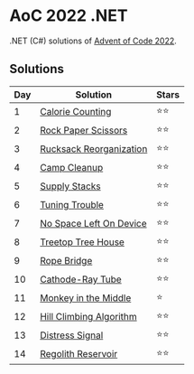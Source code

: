 # AoC 2022 .NET

.NET (C#) solutions of [Advent of Code 2022](https://adventofcode.com/2022).

## Solutions

|Day|Solution|Stars|
|--|--|--|
|1|[Calorie Counting](https://github.com/melanchall/aoc2022net/blob/main/Aoc2022Net/Days/Day1.cs)|:star::star:|
|2|[Rock Paper Scissors](https://github.com/melanchall/aoc2022net/blob/main/Aoc2022Net/Days/Day2.cs)|:star::star:|
|3|[Rucksack Reorganization](https://github.com/melanchall/aoc2022net/blob/main/Aoc2022Net/Days/Day3.cs)|:star::star:|
|4|[Camp Cleanup](https://github.com/melanchall/aoc2022net/blob/main/Aoc2022Net/Days/Day4.cs)|:star::star:|
|5|[Supply Stacks](https://github.com/melanchall/aoc2022net/blob/main/Aoc2022Net/Days/Day5.cs)|:star::star:|
|6|[Tuning Trouble](https://github.com/melanchall/aoc2022net/blob/main/Aoc2022Net/Days/Day6.cs)|:star::star:|
|7|[No Space Left On Device](https://github.com/melanchall/aoc2022net/blob/main/Aoc2022Net/Days/Day7.cs)|:star::star:|
|8|[Treetop Tree House](https://github.com/melanchall/aoc2022net/blob/main/Aoc2022Net/Days/Day8.cs)|:star::star:|
|9|[Rope Bridge](https://github.com/melanchall/aoc2022net/blob/main/Aoc2022Net/Days/Day9.cs)|:star::star:|
|10|[Cathode-Ray Tube](https://github.com/melanchall/aoc2022net/blob/main/Aoc2022Net/Days/Day10.cs)|:star::star:|
|11|[Monkey in the Middle](https://github.com/melanchall/aoc2022net/blob/main/Aoc2022Net/Days/Day11.cs)|:star:|
|12|[Hill Climbing Algorithm](https://github.com/melanchall/aoc2022net/blob/main/Aoc2022Net/Days/Day12.cs)|:star::star:|
|13|[Distress Signal](https://github.com/melanchall/aoc2022net/blob/main/Aoc2022Net/Days/Day13.cs)|:star::star:|
|14|[Regolith Reservoir](https://github.com/melanchall/aoc2022net/blob/main/Aoc2022Net/Days/Day14.cs)|:star::star:|
